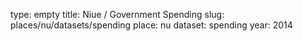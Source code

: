 type: empty
title: Niue / Government Spending
slug: places/nu/datasets/spending
place: nu
dataset: spending
year: 2014

